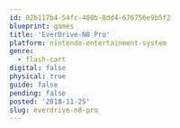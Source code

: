 ```yaml
---
id: 02b117b4-54fc-400b-8dd4-676756e9b5f2
blueprint: games
title: 'EverDrive-N8 Pro'
platform: nintendo-entertainment-system
genre:
  - flash-cart
digital: false
physical: true
guide: false
pending: false
posted: '2018-11-25'
slug: everdrive-n8-pro
---
```

